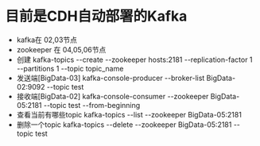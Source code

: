 # 目前是CDH自动部署的Kafka

- kafka在 02,03节点
- zookeeper 在 04,05,06节点
- 创建 kafka-topics --create --zookeeper hosts:2181 --replication-factor 1 --partitions 1 --topic topic_name
- 发送端[BigData-03] kafka-console-producer --broker-list BigData-02:9092 --topic test
- 接收端[BigData-02] kafka-console-consumer --zookeeper BigData-05:2181 --topic test --from-beginning
- 查看当前有哪些topic kafka-topics --list --zookeeper BigData-05:2181
- 删除一个topic kafka-topics --delete --zookeeper BigData-05:2181 --topic test